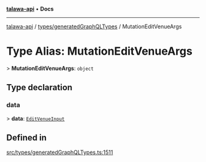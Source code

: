 [**talawa-api**](../../../README.md) • **Docs**

***

[talawa-api](../../../modules.md) / [types/generatedGraphQLTypes](../README.md) / MutationEditVenueArgs

# Type Alias: MutationEditVenueArgs

\> **MutationEditVenueArgs**: `object`

## Type declaration

### data

\> **data**: [`EditVenueInput`](EditVenueInput.md)

## Defined in

[src/types/generatedGraphQLTypes.ts:1511](https://github.com/PalisadoesFoundation/talawa-api/blob/4a88fe62b20ebda9653c55ae8d39d6c6fac8831f/src/types/generatedGraphQLTypes.ts#L1511)
